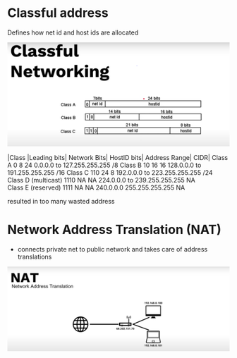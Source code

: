 # Classful address 

Defines how net id and host ids are allocated

![image classful](./img/classful.png)

|Class	|Leading bits|	Network Bits|	HostID bits|	Address Range| CIDR|
Class A	0	8	24	0.0.0.0 to 127.255.255.255 /8
Class B	10	16	16	128.0.0.0 to 191.255.255.255 /16
Class C	110	24	8	192.0.0.0 to 223.255.255.255 /24
Class D (multicast)	1110	NA NA 224.0.0.0 to	239.255.255.255 NA	
Class E (reserved)	1111	NA NA 240.0.0.0	255.255.255.255 NA

resulted in too many wasted address 


# Network Address Translation (NAT)

* connects private net to public network and takes care of address translations

![image NAT](./img/nat.png)